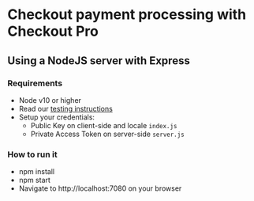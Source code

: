 # Checkout payment processing with Checkout Pro

## Using a NodeJS server with Express

### Requirements
- Node v10 or higher
- Read our [testing instructions](https://www.mercadopago.com/developers/en/guides/online-payments/checkout-pro/test-integration)
- Setup your credentials: 
  - Public Key on client-side and locale `index.js`
  - Private Access Token on server-side `server.js`

### How to run it
- npm install
- npm start
- Navigate to http://localhost:7080 on your browser
